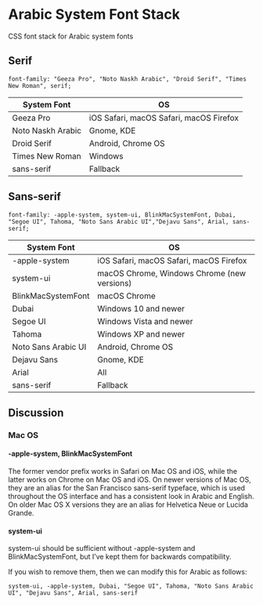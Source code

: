 # Arabic System Font Stack
CSS font stack for Arabic system fonts

## Serif

`font-family: "Geeza Pro", "Noto Naskh Arabic", "Droid Serif", "Times New Roman", serif;`

| System Font                        | OS                                          |
|------------------------------------|---------------------------------------------|
| Geeza Pro                          | iOS Safari, macOS Safari, macOS Firefox     |
| Noto Naskh Arabic                  | Gnome, KDE                                  |
| Droid Serif                        | Android, Chrome OS                          |
| Times New Roman                    | Windows                                     |
| sans-serif                         | Fallback                                    |

## Sans-serif
`font-family: -apple-system, system-ui, BlinkMacSystemFont, Dubai, "Segoe UI", Tahoma, "Noto Sans Arabic UI","Dejavu Sans", Arial, sans-serif;`

| System Font                        | OS                                          |
|------------------------------------|---------------------------------------------|
| -apple-system                      | iOS Safari, macOS Safari, macOS Firefox     |
| system-ui                          | macOS Chrome, Windows Chrome (new versions) |
| BlinkMacSystemFont                 | macOS Chrome                                |
| Dubai                              | Windows 10 and newer                        |
| Segoe UI                           | Windows Vista and newer                     |
| Tahoma                             | Windows XP and newer                        |
| Noto Sans Arabic UI                | Android, Chrome OS                          |
| Dejavu Sans                        | Gnome, KDE                                  |
| Arial                              | All                                         |
| sans-serif                         | Fallback                                    |

## Discussion
### Mac OS

#### -apple-system, BlinkMacSystemFont

The former vendor prefix works in Safari on Mac OS and iOS, while the latter works on Chrome on Mac OS and iOS. On newer versions of Mac OS, they are an alias for the San Francisco sans-serif typeface, which is used throughout the OS interface and has a consistent look in Arabic and English. On older Mac OS X versions they are an alias for Helvetica Neue or Lucida Grande.

#### system-ui

system-ui should be sufficient without -apple-system and BlinkMacSystemFont, but I’ve kept them for backwards compatibility.

If you wish to remove them, then we can modify this for Arabic as follows:

`system-ui, -apple-system, Dubai, "Segoe UI", Tahoma, "Noto Sans Arabic UI", "Dejavu Sans", Arial, sans-serif`
